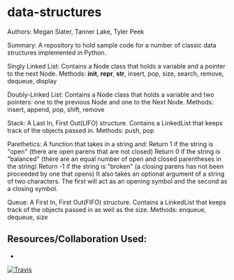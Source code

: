 # data-structures
Authors: Megan Slater, Tanner Lake, Tyler Peek

Summary:
A repository to hold sample code for a number of classic data structures implemented in Python.


Singly Linked List:
Contains a Node class that holds a variable and a pointer to the next Node.
Methods: __init__, __repr__, __str__, insert, pop, size, search, remove, dequeue, display

Doubly-Linked List:
Contains a Node class that holds a variable and two pointers: one to the previous Node and one to the Next Node.
Methods: insert, append, pop, shift, remove

Stack:
A Last In, First Out(LIFO) structure.  Contains a LinkedList that keeps track of the objects passed in. Methods: push, pop

Parethetics:
A function that takes in a string and:
	Return 1 if the string is "open" (there are open parens that are not closed)
	Return 0 if the string is "balanced" (there are an equal number of open and closed parentheses in the string)
	Return -1 if the string is "broken" (a closing parens has not been proceeded by one that opens)
It also takes an optional argument of a string of two characters. The first will act as an opening symbol and the second as a closing symbol.

Queue:
A First In, First Out(FIFO) structure.  Contains a LinkedList that keeps track of the objects passed in as well as the size.  Methods:  enqueue, dequeue, size


## Resources/Collaboration Used:
-

[![Travis](https://travis-ci.org/meslater1030/data-structures.svg)](https://travis-ci.org/meslater1030/data-structures.svg)
